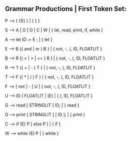 ## Grammar Productions | First Token Set:

P --> { {S} }                     |    { { }

S --> A | G | O | C | W           |    { let, read, print, if, while }

A --> let ID := E ;               |    { let }

E --> B {( and | or ) B }         |    { not, -, (, ID, FLOATLIT }

B --> R [( < | > | == ) R ]       |    { not, -, (, ID, FLOATLIT }

R --> T {( + | - ) T }            |    { not, -, (, ID, FLOATLIT }

T --> F {( * | / ) F }            |    { not, -, (, ID, FLOATLIT }

F --> [ not | - ] U               |    { not, -, (, ID, FLOATLIT }

U --> ID | FLOATLIT | (E)         |    { (, ID, FLOATLIT }

G --> read [ STRINGLIT ] ID;      |    { read }

O --> print [ STRINGLIT ] [ ID ]; |    { print }

C --> if (E) P [ else P ]         |    { if }

W --> while (E) P                 |    { while }
